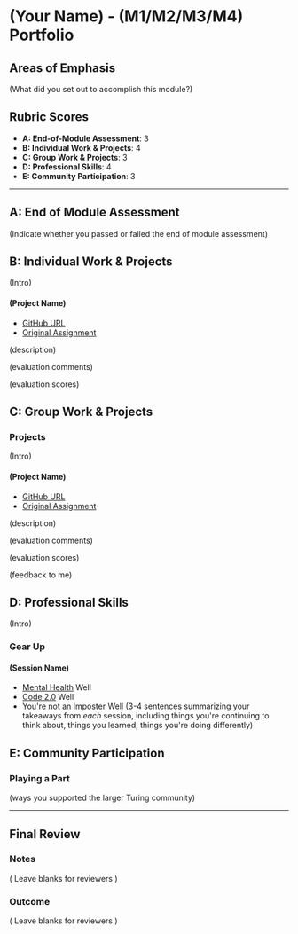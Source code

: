 # (Your Name) - (M1/M2/M3/M4) Portfolio

## Areas of Emphasis

(What did you set out to accomplish this module?)

## Rubric Scores

* **A: End-of-Module Assessment**: 3
* **B: Individual Work & Projects**: 4
* **C: Group Work & Projects**: 3
* **D: Professional Skills**: 4
* **E: Community Participation**: 3

-----------------------

## A: End of Module Assessment

(Indicate whether you passed or failed the end of module assessment)


## B: Individual Work & Projects

(Intro)

#### (Project Name)

* [GitHub URL]()
* [Original Assignment]()

(description)

(evaluation comments)

(evaluation scores)

## C: Group Work & Projects

### Projects

(Intro)

#### (Project Name)

* [GitHub URL]()
* [Original Assignment]()

(description)

(evaluation comments)

(evaluation scores)

(feedback to me)

## D: Professional Skills
(Intro)

### Gear Up
#### (Session Name)

* [Mental Health](https://github.com/turingschool/gear-up/blob/master/Mod1_Week1_mental_health_101.md)
Well
* [Code 2.0](https://github.com/turingschool/gear-up/blob/master/Mod1_Week3_Code_debugging_compact_version.md)
Well
* [You're not an Imposter](https://github.com/turingschool/gear-up/blob/master/m4_sessions/1806-inning/group1.md)
Well
(3-4 sentences summarizing your takeaways from _each_ session, including things you're continuing to think about, things you learned, things you're doing differently)

## E: Community Participation

### Playing a Part

(ways you supported the larger Turing community)

------------------

## Final Review

### Notes

( Leave blanks for reviewers )

### Outcome

( Leave blanks for reviewers )
